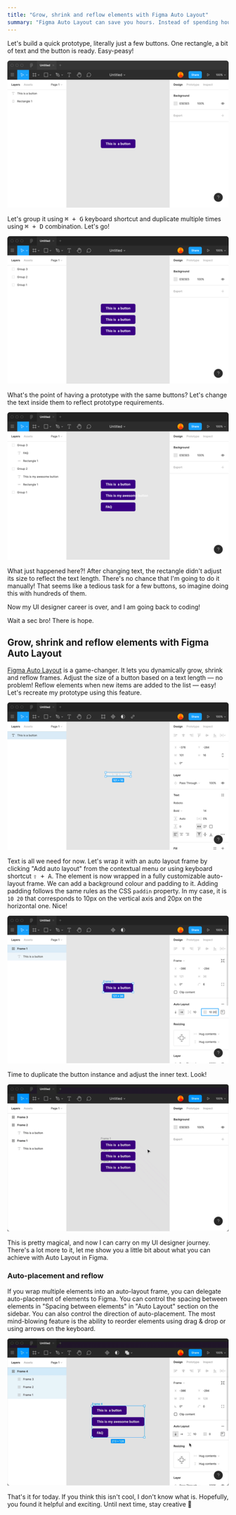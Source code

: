 ```yaml
---
title: "Grow, shrink and reflow elements with Figma Auto Layout"
summary: "Figma Auto Layout can save you hours. Instead of spending hours on adjusting the size of a component or moving things around the UI project, spend this time on creative tasks."
---
```


Let's build a quick prototype, literally just a few buttons. One rectangle, a bit of text and the button is ready. Easy-peasy!

![Button design in Figma](2020-12-22-1.png)

Let's group it using <kbd>⌘ + G</kbd> keyboard shortcut and duplicate multiple times using <kbd>⌘ + D</kbd> combination. Let's go!

![Multiple buttons in Figma](2020-12-22-2.png)

What's the point of having a prototype with the same buttons? Let's change the text inside them to reflect prototype requirements.

![Multiple buttons with incorrect padding around them in Figma](2020-12-22-3.png)

What just happened here?! After changing text, the rectangle didn't adjust its size to reflect the text length. There's no chance that I'm going to do it manually! That seems like a tedious task for a few buttons, so imagine doing this with hundreds of them.

Now my UI designer career is over, and I am going back to coding!

Wait a sec bro! There is hope.

## Grow, shrink and reflow elements with Figma Auto Layout

[Figma Auto Layout](https://help.figma.com/hc/en-us/articles/360040451373) is a game-changer. It lets you dynamically grow, shrink and reflow frames. Adjust the size of a button based on a text length — no problem! Reflow elements when new items are added to the list — easy! Let's recreate my prototype using this feature.

![Button design using Auto Layout in Figma](2020-12-22-4.png)

Text is all we need for now. Let's wrap it with an auto layout frame by clicking "Add auto layout" from the contextual menu or using keyboard shortcut <kbd>⇧ + A</kbd>. The element is now wrapped in a fully customizable auto-layout frame. We can add a background colour and padding to it. Adding padding follows the same rules as the CSS `paddin` property. In my case, it is `10 20` that corresponds to 10px on the vertical axis and 20px on the horizontal one. Nice!

![Button design using Auto Layout in Figma](2020-12-22-5.png)

Time to duplicate the button instance and adjust the inner text. Look!

![Button design using Auto Layout in Figma](2020-12-22-6.gif)

This is pretty magical, and now I can carry on my UI designer journey. There's a lot more to it, let me show you a little bit about what you can achieve with Auto Layout in Figma.

### Auto-placement and reflow

If you wrap multiple elements into an auto-layout frame, you can delegate auto-placement of elements to Figma. You can control the spacing between elements in "Spacing between elements" in "Auto Layout" section on the sidebar. You can also control the direction of auto-placement. The most mind-blowing feature is the ability to reorder elements using drag & drop or using arrows on the keyboard.

![Auto-placement and reflow of auto layout frames in Figma](2020-12-22-7.gif)

That's it for today. If you think this isn't cool, I don't know what is. Hopefully, you found it helpful and exciting. Until next time, stay creative 👋



